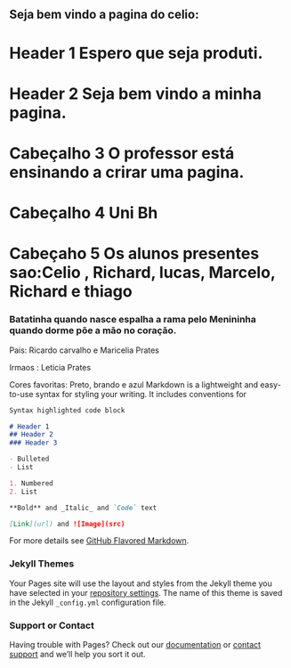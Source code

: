 ## Seja bem vindo a pagina do celio:
# Header 1 Espero  que seja produti.



# Header 2 Seja bem vindo a minha pagina.

# Cabeçalho 3  O professor está ensinando a crirar uma pagina.


# Cabeçalho 4 Uni Bh

# Cabeçaho 5 Os alunos presentes sao:Celio , Richard, lucas, Marcelo, Richard e thiago    










###  Batatinha quando nasce espalha a rama pelo Menininha quando dorme põe a mão no coração. 


Pais: Ricardo carvalho e Maricelia Prates

Irmaos : Leticia Prates 

Cores favoritas: Preto, brando e azul
Markdown is a lightweight and easy-to-use syntax for styling your writing. It includes conventions for

```markdown
Syntax highlighted code block

# Header 1
## Header 2
### Header 3

- Bulleted
- List

1. Numbered
2. List

**Bold** and _Italic_ and `Code` text

[Link](url) and ![Image](src)
```

For more details see [GitHub Flavored Markdown](https://guides.github.com/features/mastering-markdown/).

### Jekyll Themes

Your Pages site will use the layout and styles from the Jekyll theme you have selected in your [repository settings](https://github.com/celioricardoprates/celio_ricardo/settings). The name of this theme is saved in the Jekyll `_config.yml` configuration file.

### Support or Contact

Having trouble with Pages? Check out our [documentation](https://help.github.com/categories/github-pages-basics/) or [contact support](https://github.com/contact) and we’ll help you sort it out.
